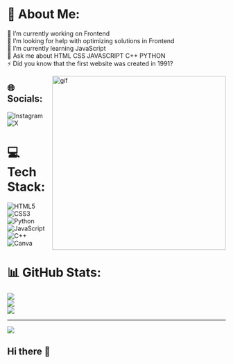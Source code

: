 
# 💫 About Me:
🔭 I’m currently working on Frontend<br>🤝 I’m looking for help with optimizing solutions in Frontend<br>🌱 I’m currently learning JavaScript<br>💬 Ask me about  HTML CSS JAVASCRIPT C++ PYTHON<br>⚡ Did you know that the first website was created in 1991?

<img align="right" alt="gif" width="400" src="https://user-images.githubusercontent.com/55389276/140866485-8fb1c876-9a8f-4d6a-98dc-08c4981eaf70.gif"> 


## 🌐 Socials:
![Instagram](https://img.shields.io/badge/Instagram-%23E4405F.svg?logo=Instagram&logoColor=white)
![X](https://img.shields.io/badge/X-black.svg?logo=X&logoColor=white)


# 💻 Tech Stack:
![HTML5](https://img.shields.io/badge/html5-%23E34F26.svg?style=flat-square&logo=html5&logoColor=white) ![CSS3](https://img.shields.io/badge/css3-%231572B6.svg?style=flat-square&logo=css3&logoColor=white) ![Python](https://img.shields.io/badge/python-3670A0?style=flat-square&logo=python&logoColor=ffdd54) ![JavaScript](https://img.shields.io/badge/javascript-%23323330.svg?style=flat-square&logo=javascript&logoColor=%23F7DF1E) ![C++](https://img.shields.io/badge/c++-%2300599C.svg?style=flat-square&logo=c%2B%2B&logoColor=white) ![Canva](https://img.shields.io/badge/Canva-%2300C4CC.svg?style=flat-square&logo=Canva&logoColor=white)
# 📊 GitHub Stats:
![](https://github-readme-stats.vercel.app/api?username=Muhammad-hassan18&theme=neon&hide_border=false&include_all_commits=false&count_private=false)<br/>
![](https://github-readme-streak-stats.herokuapp.com/?user=Muhammad-hassan18&theme=neon&hide_border=false)<br/>
![](https://github-readme-stats.vercel.app/api/top-langs/?username=Muhammad-hassan18&theme=neon&hide_border=false&include_all_commits=false&count_private=false&layout=compact)

---
[![](https://visitcount.itsvg.in/api?id=Muhammad-hassan18&icon=2&color=0)](https://visitcount.itsvg.in)

## Hi there 👋

<!--
**Muhammad-hassan18/Muhammad-hassan18** is a ✨ _special_ ✨ repository because its `README.md` (this file) appears on your GitHub profile.

Here are some ideas to get you started:

- 🔭 I’m currently working on ...
- 🌱 I’m currently learning ...
- 👯 I’m looking to collaborate on ...
- 🤔 I’m looking for help with ...
- 💬 Ask me about ...
- 📫 How to reach me: ...
- 😄 Pronouns: ...
- ⚡ Fun fact: ...
-->
